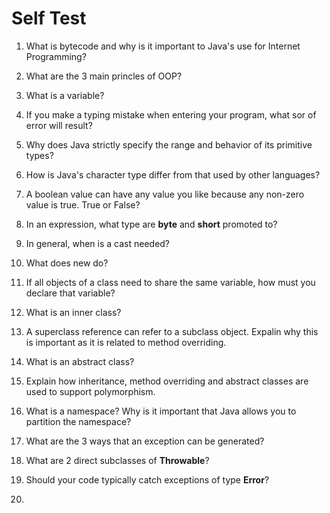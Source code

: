 # Self Test

1. What is bytecode and why is it important to Java's use for Internet Programming?

2. What are the 3 main princles of OOP?

3. What is a variable?

4. If you make a typing mistake when entering your program, what sor of error will result?

5. Why does Java strictly specify the range and behavior of its primitive types?

6. How is Java's character type differ from that used by other languages?

7. A boolean value can have any value you like because any non-zero value is true. True or False?

8. In an expression, what type are **byte** and **short** promoted to?

9. In general, when is a cast needed?

10. What does new do?

11. If all objects of a class need to share the same variable, how must you declare that variable?

12. What is an inner class?

13. A superclass reference can refer to a subclass object. Expalin why this is important as it is related to method overriding.

14. What is an abstract class?

15. Explain how inheritance, method overriding and abstract classes are used to support polymorphism.

16. What is a namespace? Why is it important that Java allows you to partition the namespace?

17. What are the 3 ways that an exception can be generated?

18. What are 2 direct subclasses of **Throwable**?

19. Should your code typically catch exceptions of type **Error**?

20. 
